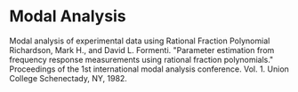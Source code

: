 # Modal Analysis
Modal analysis of experimental data using Rational Fraction Polynomial
Richardson, Mark H., and David L. Formenti. "Parameter estimation from frequency response measurements using rational fraction polynomials." Proceedings of the 1st international modal analysis conference. Vol. 1. Union College Schenectady, NY, 1982.
